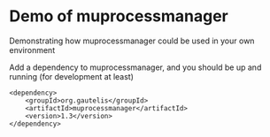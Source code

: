 # Demo of muprocessmanager
Demonstrating how muprocessmanager could be used in your own environment

Add a dependency to muprocessmanager, and you should be up and running (for development at least)
```
<dependency>
    <groupId>org.gautelis</groupId>
    <artifactId>muprocessmanager</artifactId>
    <version>1.3</version>
</dependency>
```
